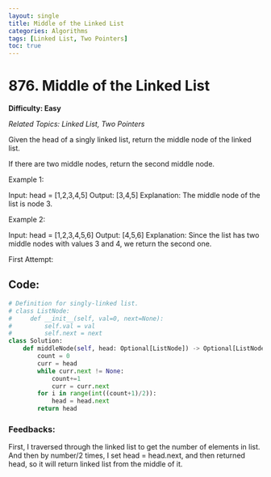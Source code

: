 ```yaml
---
layout: single
title: Middle of the Linked List
categories: Algorithms
tags: [Linked List, Two Pointers]
toc: true
---
```


# 876. Middle of the Linked List

**Difficulty: Easy**

*Related Topics: Linked List, Two Pointers*

Given the head of a singly linked list, return the middle node of the linked list.

If there are two middle nodes, return the second middle node.

Example 1:

Input: head = [1,2,3,4,5]
Output: [3,4,5]
Explanation: The middle node of the list is node 3.

Example 2:

Input: head = [1,2,3,4,5,6]
Output: [4,5,6]
Explanation: Since the list has two middle nodes with values 3 and 4, we return the second one.

First Attempt:

## Code:
```python
# Definition for singly-linked list.
# class ListNode:
#     def __init__(self, val=0, next=None):
#         self.val = val
#         self.next = next
class Solution:
    def middleNode(self, head: Optional[ListNode]) -> Optional[ListNode]:
        count = 0
        curr = head
        while curr.next != None:
            count+=1
            curr = curr.next
        for i in range(int((count+1)/2)):
            head = head.next
        return head
```       
### Feedbacks: 
First, I traversed through the linked list to get the number of elements in list. And then by number/2 times, I set head = head.next, and
then returned head, so it will return linked list from the middle of it.